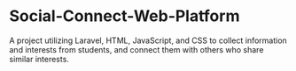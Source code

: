 # Social-Connect-Web-Platform
A project utilizing Laravel, HTML, JavaScript, and CSS to collect information and interests from students, and connect them with others who share similar interests.
